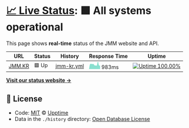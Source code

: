 # [📈 Live Status](https://status.jmm.kr): <!--live status--> **🟩 All systems operational**

This page shows **real-time** status of the JMM website and API.

<!--start: status pages-->
<!-- This summary is generated by Upptime (https://github.com/upptime/upptime) -->
<!-- Do not edit this manually, your changes will be overwritten -->

| URL                      | Status | History                                                                            | Response Time                                                               | Uptime                                                                                                                                                                                           |
| ------------------------ | ------ | ---------------------------------------------------------------------------------- | --------------------------------------------------------------------------- | ------------------------------------------------------------------------------------------------------------------------------------------------------------------------------------------------ |
| [JMM.KR](https://jmm.kr) | 🟩 Up  | [jmm-kr.yml](https://github.com/gwanryo/upptime/commits/master/history/jmm-kr.yml) | <img alt="Response time graph" src="./graphs/jmm-kr.png" height="20"> 983ms | [![Uptime 100.00%](https://img.shields.io/endpoint?url=https%3A%2F%2Fraw.githubusercontent.com%2Fgwanryo%2Fupptime%2Fmaster%2Fapi%2Fjmm-kr%2Fuptime.json)](https://status.jmm.kr/history/jmm-kr) |

<!--end: status pages-->

[**Visit our status website →**](https://status.jmm.kr)

## 📄 License

- Code: [MIT](./LICENSE) © [Upptime](https://upptime.js.org)
- Data in the `./history` directory: [Open Database License](https://opendatacommons.org/licenses/odbl/1-0/)
